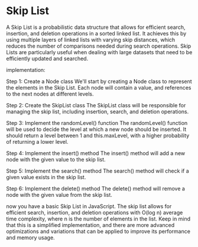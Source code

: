 # Skip List


A Skip List is a probabilistic data structure that allows for efficient search, insertion, and deletion operations in a sorted linked list. It achieves this by using multiple layers of linked lists with varying skip distances, which reduces the number of comparisons needed during search operations. Skip Lists are particularly useful when dealing with large datasets that need to be efficiently updated and searched.

implementation:

Step 1: Create a Node class
We'll start by creating a Node class to represent the elements in the Skip List. Each node will contain a value, and references to the next nodes at different levels.

Step 2: Create the SkipList class
The SkipList class will be responsible for managing the skip list, including insertion, search, and deletion operations.

Step 3: Implement the randomLevel() function
The randomLevel() function will be used to decide the level at which a new node should be inserted. It should return a level between 1 and this.maxLevel, with a higher probability of returning a lower level.

Step 4: Implement the insert() method
The insert() method will add a new node with the given value to the skip list.

Step 5: Implement the search() method
The search() method will check if a given value exists in the skip list.

Step 6: Implement the delete() method
The delete() method will remove a node with the given value from the skip list.

now you have a basic Skip List in JavaScript. The skip list allows for efficient search, insertion, and deletion operations with O(log n) average time complexity, where n is the number of elements in the list. Keep in mind that this is a simplified implementation, and there are more advanced optimizations and variations that can be applied to improve its performance and memory usage.